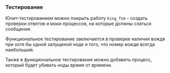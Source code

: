 ### Тестирование

Юнит-тестированием можно покрыть работу `king_fsm` - создать проверки ответов и моки процессов, на которые должны слаться сообщения.

Функциональное тестирование заключается в проверке наличия вождя при хотя бы одной запущеной ноде и того, что номер вождя всегда наибольший.

Также в функциональное тестирование можно добавить процесс, который будет убивать ноды время от времени.
